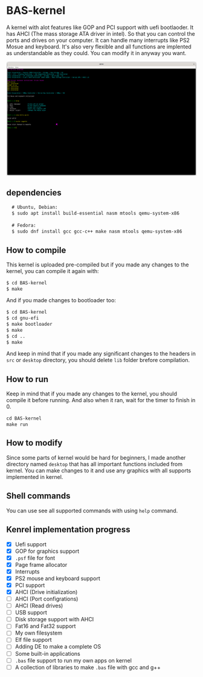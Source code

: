 # BAS-kernel
A kernel with alot features like GOP and PCI support with uefi bootlaoder. It has AHCI (The mass storage ATA driver in intel). So that you can control the ports and drives on your computer. It can handle many interrupts like PS2 Mosue and keyboard. It's also very flexible and all functions are implented as understandable as they could. You can modify it in anyway you want.

![Screenshot](screenshot.png)

## dependencies
```
  # Ubuntu, Debian:
  $ sudo apt install build-essential nasm mtools qemu-system-x86

  # Fedora:
  $ sudo dnf install gcc gcc-c++ make nasm mtools qemu-system-x86
```
## How to compile
This kernel is uploaded pre-compiled but if you made any changes to the kernel, you can compile it again with:
 ```
 $ cd BAS-kernel
 $ make
 ```
 And if you made changes to bootloader too:
 ```
 $ cd BAS-kernel
 $ cd gnu-efi
 $ make bootloader
 $ make
 $ cd ..
 $ make
 ```
 And keep in mind that if you made any significant changes to the headers in `src` or `desktop` directory, you should delete `lib` folder brefore compilation.
 
## How to run
Keep in mind that if you made any changes to the kernel, you should compile it before running. And also when it ran, wait for the timer to finish in 0.
```
cd BAS-kernel
make run
```

 ## How to modify
 Since some parts of kernel would be hard for beginners, I made another directory named `desktop` that has all important functions included from kernel. You can make changes to it and use any graphics with all supports implemented in kernel.
 
 ## Shell commands
 You can use see all supported commands with using `help` command.
 
 ## Kenrel implementation progress
 - [x] Uefi support
 - [x] GOP for graphics support
 - [x] `.psf` file for font
 - [x] Page frame allocator
 - [x] Interrupts
 - [x] PS2 mouse and keyboard support
 - [x] PCI support
 - [x] AHCI (Drive initialization)
 - [ ] AHCI (Port configrations)
 - [ ] AHCI (Read drives)
 - [ ] USB support
 - [ ] Disk storage support with AHCI
 - [ ] Fat16 and Fat32 support
 - [ ] My own filesystem
 - [ ] Elf file support
 - [ ] Adding DE to make a complete OS
 - [ ] Some built-in applications
 - [ ] `.bas` file support to run my own apps on kernel
 - [ ] A collection of libraries to make `.bas` file with gcc and g++
